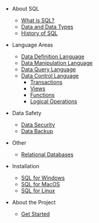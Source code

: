 - About SQL

  - [What is SQL?](sql.md)
  - [Data and Data Types](data-types.md)
  - [History of SQL](history.md)

- Language Areas

  - [Data Definition Language](ddl.md)
  - [Data Manipulation Language](dml.md)
  - [Data Query Language](dql.md)
  - [Data Control Language](dcl.md)
    - [Transactions](transaction.md)
    - [Views](view.md)
    - [Functions](function.md)
    - [Logical Operations](logical-operations.md)

- Data Safety

  - [Data Security](data-security.md)    
  - [Data Backup](data-backup.md)    

- Other

  - [Relational Databases](rdb.md)   

- Installation 

  - [SQL for Windows](windows.md)   
  - [SQL for MacOS](mac.md)   
  - [SQL for Linux](linux.md)   

- About the Project

  - [Get Started](README.md)
